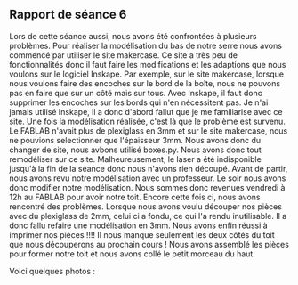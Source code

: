 ## Rapport de séance 6 

Lors de cette séance aussi, nous avons été confrontées à plusieurs problèmes. Pour réaliser la modélisation du bas de notre serre nous avons commencé par 
utiliser le site makercase. Ce site a très peu de fonctionnalités donc il faut faire les modifications et les adaptions que nous voulons sur le logiciel 
Inskape. Par exemple, sur le site makercase, lorsque nous voulons faire des encoches sur le bord de la boîte, nous ne pouvons pas en faire que sur un côté
mais sur tous. Avec Inskape, il faut donc supprimer les encoches sur les bords qui n'en nécessitent pas. 
Je n'ai jamais utilisé Inskape, il a donc d'abord fallut que je me familiarise avec ce site. Une fois la modélisation réalisée, c'est là que le problème est 
survenu. Le FABLAB n'avait plus de plexiglass en 3mm et sur le site makercase, nous ne pouvions selectionner que l'épaisseur 3mm. Nous avons donc du changer 
de site, nous avbons utilisé boxes.py. Nous avons donc tout remodéliser sur ce site. Malheureusement, le laser a été indisponible jusqu'à la fin de la séance
donc nous n'avons rien découpé. 
Avant de partir, nous avons revu notre modélisation avec un professeur. Le soir nous avons donc modifier notre modélisation. 
Nous sommes donc revenues vendredi à 12h au FABLAB pour avoir notre toit. Encore cette fois ci, nous avons rencontré des problèmes. Lorsque nous avons voulu 
découper nos pièces avec du plexiglass de 2mm, celui ci a fondu, ce qui l'a rendu inutilisable. Il a donc fallu refaire une modélisation en 3mm.
Nous avons enfin réussi à imprimer nos pièces !!!! Il nous manque seulement les deux côtés du toit que nous découperons au prochain cours ! 
Nous avons assemblé les pièces pour former notre toit et nous avons collé le petit morceau du haut. 

Voici quelques photos : 
